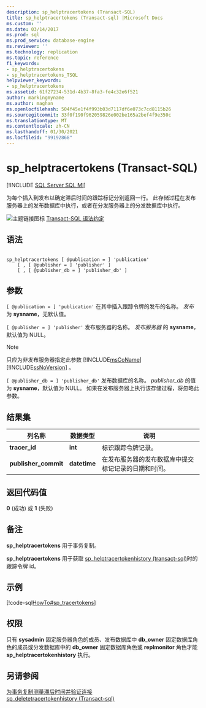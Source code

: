 ```yaml
---
description: sp_helptracertokens (Transact-SQL)
title: sp_helptracertokens (Transact-sql) |Microsoft Docs
ms.custom: ''
ms.date: 03/14/2017
ms.prod: sql
ms.prod_service: database-engine
ms.reviewer: ''
ms.technology: replication
ms.topic: reference
f1_keywords:
- sp_helptracertokens
- sp_helptracertokens_TSQL
helpviewer_keywords:
- sp_helptracertokens
ms.assetid: 61f27234-531d-4b37-8fa3-fe4c32e6f521
author: markingmyname
ms.author: maghan
ms.openlocfilehash: 504f45e1f4f993b03d7117df6e073c7cd8115b26
ms.sourcegitcommit: 33f0f190f962059826e002be165a2bef4f9e350c
ms.translationtype: MT
ms.contentlocale: zh-CN
ms.lasthandoff: 01/30/2021
ms.locfileid: "99192868"
---
```

# <a name="sp_helptracertokens-transact-sql"></a>sp_helptracertokens (Transact-SQL)
[!INCLUDE [SQL Server SQL MI](../../includes/applies-to-version/sql-asdbmi.md)]

  为每个插入到发布以确定滞后时间的跟踪标记分别返回一行。 此存储过程在发布服务器上的发布数据库中执行，或者在分发服务器上的分发数据库中执行。  
  
 ![主题链接图标](../../database-engine/configure-windows/media/topic-link.gif "“主题链接”图标") [Transact-SQL 语法约定](../../t-sql/language-elements/transact-sql-syntax-conventions-transact-sql.md)  
  
## <a name="syntax"></a>语法  
  
```  
  
sp_helptracertokens [ @publication = ] 'publication'   
    [ , [ @publisher = ] 'publisher' ]   
    [ , [ @publisher_db = ] 'publisher_db' ]  
```  
  
## <a name="arguments"></a>参数  
`[ @publication = ] 'publication'` 在其中插入跟踪令牌的发布的名称。 *发布* 为 **sysname**，无默认值。  
  
`[ @publisher = ] 'publisher'` 发布服务器的名称。 *发布服务器* 的 **sysname**，默认值为 NULL。  
  
> [!NOTE]
>  只应为非发布服务器指定此参数 [!INCLUDE[msCoName](../../includes/msconame-md.md)] [!INCLUDE[ssNoVersion](../../includes/ssnoversion-md.md)] 。  
  
`[ @publisher_db = ] 'publisher_db'` 发布数据库的名称。 *publisher_db* 的值为 **sysname**，默认值为 NULL。 如果在发布服务器上执行该存储过程，将忽略此参数。  
  
## <a name="result-set"></a>结果集  
  
|列名称|数据类型|说明|  
|-----------------|---------------|-----------------|  
|**tracer_id**|**int**|标识跟踪令牌记录。|  
|**publisher_commit**|**datetime**|在发布服务器的发布数据库中提交标记记录的日期和时间。|  
  
## <a name="return-code-values"></a>返回代码值  
 **0** (成功) 或 **1** (失败)   
  
## <a name="remarks"></a>备注  
 **sp_helptracertokens** 用于事务复制。  
  
 **sp_helptracertokens** 用于获取 [sp_helptracertokenhistory &#40;transact-sql&#41;](../../relational-databases/system-stored-procedures/sp-helptracertokenhistory-transact-sql.md)时的跟踪令牌 id。  
  
## <a name="example"></a>示例  
 [!code-sql[HowTo#sp_tracertokens](../../relational-databases/replication/codesnippet/tsql/sp-helptracertokens-tran_1.sql)]  
  
## <a name="permissions"></a>权限  
 只有 **sysadmin** 固定服务器角色的成员、发布数据库中 **db_owner** 固定数据库角色的成员或分发数据库中的 **db_owner** 固定数据库角色或 **replmonitor** 角色才能 **sp_helptracertokenhistory** 执行。  
  
## <a name="see-also"></a>另请参阅  
 [为事务复制测量滞后时间并验证连接](../../relational-databases/replication/monitor/measure-latency-and-validate-connections-for-transactional-replication.md)   
 [sp_deletetracertokenhistory &#40;Transact-sql&#41;](../../relational-databases/system-stored-procedures/sp-deletetracertokenhistory-transact-sql.md)  
  
  
